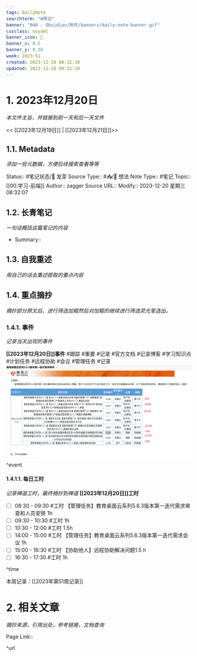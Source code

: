 ```yaml
---
tags: DailyNote
searchterm: "#周记"
banner: "040 - Obsidian/附件/banners/daily-note-banner.gif"
cssclass: noyaml
banner_icon: 💌
banner_x: 0.5
banner_y: 0.38
week: 2023-51
created: 2023-12-20 08:32:10
updated: 2023-12-20 08:32:10
---
```


# 1. 2023年12月20日

_本文件主旨，并链接到前一天和后一天文件_

<< [[2023年12月19日]] | [[2023年12月21日]]>>

## 1.1. Metadata

_添加一些元数据，方便后续搜索查看等等_

Status:: #笔记状态/🌱 发芽
Source Type:: #📥/💭 想法 
Note Type:: #笔记
Topic:: [[00.学习-前端]]
Author:: zagger
Source URL::
Modify:: 2023-12-20 星期三 08:32:07

## 1.2. 长青笔记

_一句话概括这篇笔记的内容_

- Summary::

## 1.3. 自我重述

_用自己的话去重述提取的重点内容_

## 1.4. 重点摘抄

_摘抄部分原文后，进行筛选加粗然后对加粗的继续进行筛选荧光笔选出。_

### 1.4.1. 事件

_记录当天出现的事件_

**[[2023年12月20日]]事件** 
#跟踪 #重要 #记录 #官方文档 #记录博客 #学习知识点 #计划任务 #远程协助 #会议 #管理任务
#记录 ![](https://raw.githubusercontent.com/zaggerj/obsidian_picgo/main/obsidian/88%7DZR3V%5D1V9ROKWF4R2PR%25Q.png)
^event

#### 1.4.1.1. 每日工时

_记录禅道工时，最终摘抄到禅道_
**[[2023年12月20日]]工时**
- [ ] 08:30 - 09:30 #工时 【管理任务】教育桌面云系列5.6.3版本第一迭代需求审查和人员安排 1h
- [ ] 09:30 - 10:30 #工时  1h
- [ ] 10:30 - 12:00 #工时  1.5h
- [ ] 14:00 - 15:00 #工时 【管理任务】教育桌面云系列5.6.3版本第一迭代需求会议 1h
- [ ] 15:00 - 16:30 #工时  【协助他人】远程协助解决问题1.5 h
- [ ] 16:30 - 17:30 #工时  1h

^time

本周记录：[[2023年第51周记录]]

# 2. 相关文章

_摘抄来源，引用出处，参考链接，文档查询_

Page Link::

^url

